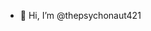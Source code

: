 - 👋 Hi, I’m @thepsychonaut421


<!---
thepsychonaut421/thepsychonaut421 is a ✨ special ✨ repository because its `README.md` (this file) appears on your GitHub profile.
You can click the Preview link to take a look at your changes.
--->
